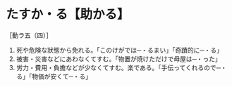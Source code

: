 
# たすか・る【助かる】

［動ラ五（四）］

1. 死や危険な狀態から免れる。「このけがでは─・るまい」「奇蹟的に─・る」
2. 被害・災害などにあわなくてすむ。「物置が焼けただけで母屋は─・った」
3.  労力・費用・負擔などが少なくてすむ。楽である。「手伝ってくれるので─・る」「物価が安くて─・る」
